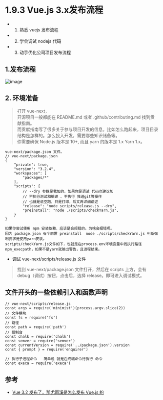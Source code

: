 
# 1.9.3 Vue.js 3.x发布流程

>
- 1. 熟悉 vuejs 发布流程
- 2. 学会调试 nodejs 代码
- 3. 动手优化公司项目发布流程

## 1.发布流程
![image](https://user-images.githubusercontent.com/17672815/130182307-cef87963-3324-49a4-b863-ec68df2d0edc.png)


## 2. 环境准备
>打开 vue-next，  
开源项目一般都能在 README.md 或者 .github/contributing.md 找到贡献指南。  
而贡献指南写了很多关于参与项目开发的信息。比如怎么跑起来，项目目录结构是怎样的。怎么投入开发，需要哪些知识储备等。  
你需要确保 Node.js 版本是 10+, 而且 yarn 的版本是 1.x Yarn 1.x。  

```
vue-next/package.json 文件。
// vue-next/package.json
{
    "private": true,
    "version": "3.2.4",
    "workspaces": [
        "packages/*"
    ],
    "scripts": {
        // --dry 参数是我加的，如果你是调试 代码也建议加
        // 不执行测试和编译 、不执行 推送git等操作
        // 也就是说空跑，只是打印，后文再详细讲述
        "release": "node scripts/release.js --dry",
        "preinstall": "node ./scripts/checkYarn.js",
    }
}

如果你尝试使用 npm 安装依赖，应该是会报错的。为啥会报错呢。
因为 package.json 有个前置 preinstall  node ./scripts/checkYarn.js 判断强制要求是使用yarn安装。
scripts/checkYarn.js文件如下，也就是在process.env环境变量中找执行路径npm_execpath，如果不是yarn就输出警告，且进程结束。
```
- 调试 vue-next/scripts/release.js 文件
>找到 vue-next/package.json 文件打开，然后在 scripts 上方，会有debug（调试）按钮，点击后，选择 release。即可进入调试模式。


## 文件开头的一些依赖引入和函数声明
```
// vue-next/scripts/release.js
const args = require('minimist')(process.argv.slice(2))
// 文件模块
const fs = require('fs')
// 路径
const path = require('path')
// 控制台
const chalk = require('chalk')
const semver = require('semver')
const currentVersion = require('../package.json').version
const { prompt } = require('enquirer')

// 执行子进程命令   简单说 就是在终端命令行执行 命令
const execa = require('execa')
```




## 参考
- [Vue 3.2 发布了，那尤雨溪是怎么发布 Vue.js 的](https://juejin.cn/post/6997943192851054606)








